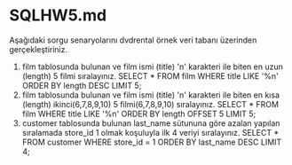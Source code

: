 # SQLHW5.md


Aşağıdaki sorgu senaryolarını dvdrental örnek veri tabanı üzerinden gerçekleştiriniz.
1. film tablosunda bulunan ve film ismi (title) 'n' karakteri ile biten en uzun (length) 5 filmi sıralayınız.
SELECT * FROM film
WHERE title LIKE '%n' 
ORDER BY length DESC
LIMIT 5;
2. film tablosunda bulunan ve film ismi (title) 'n' karakteri ile biten en kısa (length) ikinci(6,7,8,9,10) 5 filmi(6,7,8,9,10) sıralayınız.
SELECT * FROM film
WHERE title LIKE '%n' 
ORDER BY length 
OFFSET 5
LIMIT 5;
3. customer tablosunda bulunan last_name sütununa göre azalan yapılan sıralamada store_id 1 olmak koşuluyla ilk 4 veriyi sıralayınız.
SELECT * FROM customer 
WHERE store_id = 1
ORDER BY last_name DESC
LIMIT 4;
